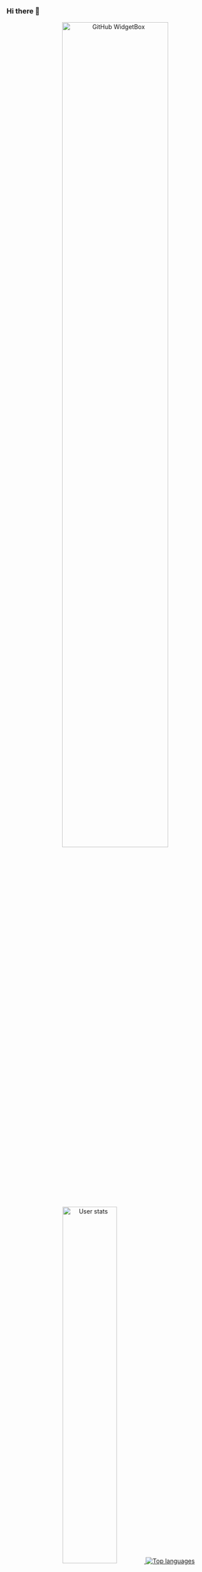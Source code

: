 ### Hi there 👋
<p align="center">
  <a href="https://github.com/Jurredr/github-widgetbox">
    <img width="70%" height="70%" src="https://github-widgetbox.vercel.app/api/profile?username=zzwtsy&data=followers,repositories,stars,commits" alt="GitHub WidgetBox" />
  </a>
</p>
<p align="center">
  <a href="https://github.com/anuraghazra/github-readme-stats">
  <img width="50%" height="46%" src="https://github-readme-stats.vercel.app/api?username=zzwtsy&count_private=true&show_icons=true&theme=tokyonight" alt="User stats" />
  <img src="https://github-readme-stats.vercel.app/api/top-langs/?username=zzwtsy&layout=compact&theme=tokyonight" alt="Top languages" />
  <a>
</p>
<p align="center">
 <img width=92%" src="https://activity-graph.herokuapp.com/graph?username=zzwtsy&theme=xcode" align="center" alt="Github Activity" />
</p>
